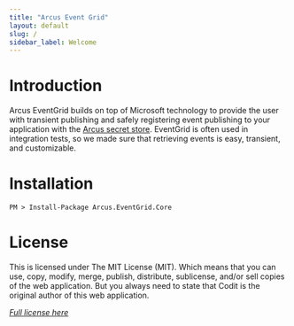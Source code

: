```yaml
---
title: "Arcus Event Grid"
layout: default
slug: /
sidebar_label: Welcome
---
```


# Introduction

Arcus EventGrid builds on top of Microsoft technology to provide the user with transient publishing and safely registering event publishing to your application with the [Arcus secret store](https://security.arcus-azure.net/features/secret-store). EventGrid is often used in integration tests, so we made sure that retrieving events is easy, transient, and customizable.

# Installation

```shell
PM > Install-Package Arcus.EventGrid.Core
```

# License
This is licensed under The MIT License (MIT). Which means that you can use, copy, modify, merge, publish, distribute, sublicense, and/or sell copies of the web application. But you always need to state that Codit is the original author of this web application.

*[Full license here](https://github.com/arcus-azure/arcus.eventgrid/blob/master/LICENSE)*
